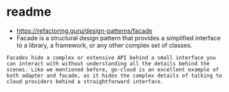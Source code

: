 # readme

- https://refactoring.guru/design-patterns/facade
- Facade is a structural design pattern that provides a simplified interface to a library, a framework, or any other complex set of classes.


```
Facades hide a complex or extensive API behind a small interface you can interact with without understanding all the details behind the scenes. Like we mentioned before, go-cloud is an excellent example of both adapter and facade, as it hides the complex details of talking to cloud providers behind a straightforward interface.
```